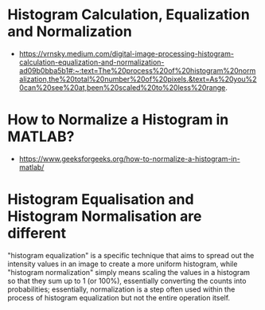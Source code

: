 # Histogram Calculation, Equalization and Normalization
- https://vrnsky.medium.com/digital-image-processing-histogram-calculation-equalization-and-normalization-ad09b0bba5b1#:~:text=The%20process%20of%20histogram%20normalization,the%20total%20number%20of%20pixels.&text=As%20you%20can%20see%20at,been%20scaled%20to%20less%20range.

# How to Normalize a Histogram in MATLAB?
- https://www.geeksforgeeks.org/how-to-normalize-a-histogram-in-matlab/


# Histogram Equalisation and Histogram Normalisation are different 
"histogram equalization" is a specific technique that aims to spread out the intensity values in an image to create a more uniform histogram, while "histogram normalization" simply means scaling the values in a histogram so that they sum up to 1 (or 100%), essentially converting the counts into probabilities; essentially, normalization is a step often used within the process of histogram equalization but not the entire operation itself. 

